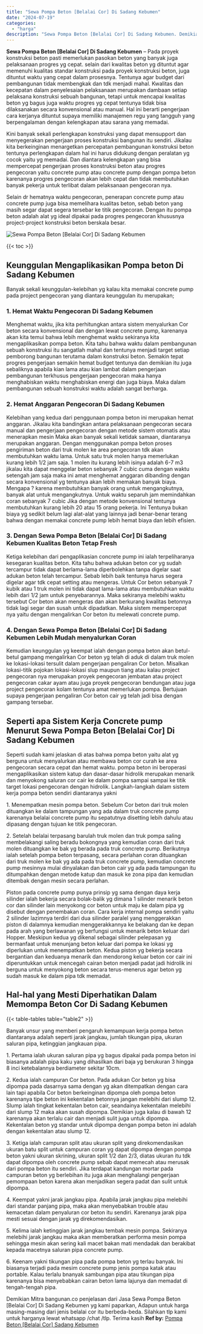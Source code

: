 ```yaml
---
title: "Sewa Pompa Beton [Belalai Cor] Di Sadang Kebumen"
date: "2024-07-19"
categories: 
  - "harga"
description: "Sewa Pompa Beton [Belalai Cor] Di Sadang Kebumen. Demikian Mitra bangunan.co penjelasan dari Jasa Sewa Pompa Beton [Belalai Cor] Di Sadang Kebumen yg kami..."
---
```


**Sewa Pompa Beton \[Belalai Cor\] Di Sadang Kebumen** – Pada proyek konstruksi beton pasti memerlukan pasokan beton yang banyak juga pelaksanaan progres yg cepat. selain dari kwalitas beton yg dituntut agar memenuhi kualitas standar konstruksi pada proyek konstruksi beton, juga dituntut waktu yang cepat dalam prosesnya. Tentunya agar budget dari pembangunan tidak membengkak dan tdk menjadi mahal. Kwalitas dan kecepatan dalam penyelesaian pelaksanaan merupakan dambaan setiap pelaksana konstruksi sebuah bangunan, tetapi untuk mencapai kwalitas beton yg bagus juga waktu progres yg cepat tentunya tidak bisa dilaksanakan secara konvensional atau manual. Hal ini berarti pengerjaan cara kerjanya dituntut supaya memiliki manajemen regu yang tangguh yang berpengalaman dengan kelengkapan atau sarana yang memadai.

Kini banyak sekali perlengkapan konstruksi yang dapat mensupport dan menyegerakan pengerjaan proses konstruksi bangunan itu sendiri. Jikalau kita berkeinginan menargetkan percepatan pembangunan konstruksi beton tentunya perlengkapan dalam hal ini harus didukung dengan peralatan yg cocok yaitu yg memadai. Dan diantara kelengkapan yang bisa mempercepat pengerjaan proses konstruksi beton atau progres pengecoran yaitu concrete pump atau concrete pump dengan pompa beton karenanya progres pengecoran akan lebih cepat dan tidak membutuhkan banyak pekerja untuk terlibat dalam pelaksanaan pengecoran nya.

Selain dr hematnya waktu pengecoran, penerapan concrete pump atau concrete pump juga bisa memelihara kualitas beton, sebab beton yang masih segar dapat segera tersebar ke titik pengecoran. Dengan itu pompa beton adalah alat yg ideal dipakai pada progres pengecoran khususnya project-project konstruksi beton berskala besar.

![Sewa Pompa Beton [Belalai Cor] Di Sadang Kebumen](/images/sewa-concrete-pump-23.png)

{{< toc >}}

## Keunggulan Mengaplikasikan Pompa beton Di Sadang Kebumen

Banyak sekali keunggulan-kelebihan yg kalau kita memakai concrete pump pada project pengecoran yang diantara keunggulan itu merupakan;

### 1\. Hemat Waktu Pengecoran Di Sadang Kebumen

Menghemat waktu, jika kita perhitungkan antara sistem menyalurkan Cor beton secara konvensional dan dengan lewat concrete pump, karenanya akan kita temui bahwa lebih menghemat waktu sekiranya kita mengaplikasikan pompa beton. Kita tahu bahwa waktu dalam pembangunan sebuah konstruksi itu sangatlah mahal dan tentunya menjadi target setiap pemborong bangunan terutama dalam konstruksi beton. Semakin tepat progres pengerjaan semakin hemat budget tentunya dan demikian itu juga sebaliknya apabila kian lama atau kian lambat dalam pengerjaan pembangunan terkhusus pengerjaan pengecoran maka hanya menghabiskan waktu menghabiskan energi dan juga biaya. Maka dalam pembangunan sebuah konstruksi waktu adalah sangat berharga.

### 2\. Hemat Anggaran Pengecoran Di Sadang Kebumen

Kelebihan yang kedua dari penggunaan pompa beton ini merupakan hemat anggaran. Jikalau kita bandingkan antara pelaksanaan pengecoran secara manual dan pengerjaan pengecoran dengan metode sistem otomatis atau menerapkan mesin Maka akan banyak sekali ketidak samaan, diantaranya merupakan anggaran. Dengan menggunakan pompa beton proses pengiriman beton dari truk molen ke area pengecoran tdk akan membutuhkan waktu lama. Untuk satu truk molen hanya memerlukan kurang lebih 1/2 jam saja. 1 molen itu kurang lebih isinya adalah 6-7 m3 jikalau kita dapat menggelar beton sebanyak 7 cubic cuma dengan waktu setengah jam saja maka ini amat menghemat anggaran dibanding dengan secara konvensional yg tentunya akan lebih memakan banyak biaya. Mengapa ? karena membutuhkan banyak orang untuk mengangkutnya, banyak alat untuk mengangkutnya. Untuk waktu separuh jam memindahkan coran sebanyak 7 cubic Jika dengan metode konvensional tentunya membutuhkan kurang lebih 20 atau 15 orang pekerja. Ini Tentunya bukan biaya yg sedikit belum lagi alat-alat yang lainnya jadi benar-benar terang bahwa dengan memakai concrete pump lebih hemat biaya dan lebih efisien.

### 3\. Dengan Sewa Pompa Beton \[Belalai Cor\] Di Sadang Kebumen Kualitas Beton Tetap Fresh

Ketiga kelebihan dari pengaplikasian concrete pump ini ialah terpeliharanya kesegaran kualitas beton. Kita tahu bahwa adukan beton cor yg sudah tercampur tidak dapat berlama-lama diperbolehkan tanpa digelar saat adukan beton telah tercampur. Sebab lebih baik tentunya harus segera digelar agar tdk cepat setting atau mengeras. Untuk Cor beton sebanyak 7 kubik atau 1 truk molen ini tidak dapat lama-lama atau membutuhkan waktu lebih dari 1/2 jam untuk penyebarannya. Maka sekiranya melebihi waktu tersebut Cor beton akan mengeras dan akan berkurang kwalitas betonnya tidak lagi segar dan susah untuk dipadatkan. Maka sistem mempercepat nya yaitu dengan mengalirkan Cor beton itu melewati concrete pump.

### 4\. Dengan Sewa Pompa Beton \[Belalai Cor\] Di Sadang Kebumen Lebih Mudah menyalurkan Coran

Kemudian keunggulan yg keempat ialah dengan pompa beton akan betul-betul gampang mengalirkan Cor beton yg telah di aduk di dalam truk molen ke lokasi-lokasi tersulit dalam pengerjaan pengaliran Cor beton. Misalkan lokasi-titik pojokan lokasi-lokasi slup maupun tiang atau kalau project pengecoran nya merupakan proyek pengecoran jembatan atau project pengecoran cakar ayam atau juga proyek pengecoran bendungan atau juga project pengecoran kolam tentunya amat memerlukan pompa. Bertujuan supaya pengerjaan pengaliran Cor beton cair yg telah jadi bisa dengan gampang tersebar.

## Seperti apa Sistem Kerja Concrete pump Menurut Sewa Pompa Beton \[Belalai Cor\] Di Sadang Kebumen

Seperti sudah kami jelaskan di atas bahwa pompa beton yaitu alat yg berguna untuk menyalurkan atau membawa beton cor curah ke area pengecoran secara cepat dan hemat waktu. pompa beton ini beroperasi mengaplikasikan sistem katup dan dasar-dasar hidrolik merupakan menarik dan menyokong saluran cor cair ke dalam pompa sampai sampai ke titik target lokasi pengecoran dengan hidrolik. Langkah-langkah dalam sistem kerja pompa beton sendiri diantaranya yakni

1\. Menempatkan mesin pompa beton. Sebelum Cor beton dari truk molen dituangkan ke dalam tampungan yang ada dalam truk concrete pump karenanya belalai concrete pump itu sepatutnya disetting lebih dahulu atau dipasang dengan tujuan ke titik pengecoran.

2\. Setelah belalai terpasang barulah truk molen dan truk pompa saling membelakangi saling beradu bokongnya yang kemudian coran dari truk molen dituangkan ke bak yg berada pada truk concrete pump. Berikutnya ialah setelah pompa beton terpasang, secara perlahan coran dituangkan dari truk molen ke bak yg ada pada truk concrete pump, kemudian concrete pump mesinnya mulai dinyalakan dan beton cair yg ada pada tampungan itu ditumpahkan dengan metode katup dan masuk ke zona pipa dan kemudian ditembak dengan mesin secara perlahan.

Piston pada concrete pump punya prinsip yg sama dengan daya kerja silinder ialah bekerja secara bolak-balik yg dimana 1 silinder menarik beton cor dan silinder lain menyokong cor beton untuk maju ke dalam pipa yg disebut dengan penembakan coran. Cara kerja internal pompa sendiri yaitu 2 silinder lazimnya terdiri dari dua silinder paralel yang menggerakkan piston di dalamnya kemudian menggerakkannya ke belakang dan ke depan pada arah yang berlawanan yg berfungsi untuk menarik beton keluar dari Hopper. Meskipun kedua yg dikenal sebagai silinder pelepasan yg bermanfaat untuk menunjang beton keluar dari pompa ke lokasi yg diperlukan untuk menempatkan beton. Kedua piston yg bekerja secara bergantian dan keduanya menarik dan mendorong keluar beton cor cair ini diperuntukkan untuk mencegah cairan beton menjadi padat jadi hidrolik ini berguna untuk menyokong beton secara terus-menerus agar beton yg sudah masuk ke dalam pipa tdk memadat.

## Hal-hal yang Mesti Diperhatikan Dalam Memompa Beton Cor Di Sadang Kebumen

{{< table-tables table="table2" >}}

Banyak unsur yang memberi pengaruh kemampuan kerja pompa beton diantaranya adalah seperti jarak jangkau, jumlah tikungan pipa, ukuran saluran pipa, ketinggian jangkauan pipa.

1\. Pertama ialah ukuran saluran pipa yg bagus dipakai pada pompa beton ini biasanya adalah pipa kaku yang dihasilkan dari baja yg berukuran 3 hingga 8 inci ketebalannya berdiameter sekitar 10cm.

2\. Kedua ialah campuran Cor beton. Pada adukan Cor beton yg bisa dipompa pada dasarnya sama dengan yg akan ditempatkan dengan cara lain tapi apabila Cor beton berkeinginan dipompa oleh pompa beton karenanya tipe beton ini kekentalan betonnya jangan melebihi dari slump 12. Slump ialah tingkat kekentalan beton cair, seandainya kekentalan melebihi dari slump 12 maka akan susah dipompa. Demikian juga kalau di bawah 12 karenanya akan terlalu cair dan menjadi sulit juga untuk dipompa. Kekentalan beton yg standar untuk dipompa dengan pompa beton ini adalah dengan kekentalan atau slump 12.

3\. Ketiga ialah campuran split atau ukuran split yang direkomendasikan ukuran batu split untuk campuran coran yg dapat dipompa dengan pompa beton yakni ukuran skrining, ukuran split 1/2 dan 2/3, diatas ukuran itu tdk dapat dipompa oleh concrete pump sebab dapat memecah atau merusak dari pompa beton itu sendiri. Jika terdapat kandungan mortar pada campuran beton yg berlebihan itu juga akan menghalangi pengerjaan pemompaan beton karena akan menjadikan segera padat dan sulit untuk dipompa.

4\. Keempat yakni jarak jangkau pipa. Apabila jarak jangkau pipa melebihi dari standar panjang pipa, maka akan menyebabkan trouble atau kemacetan dalam penyaluran cor beton itu sendiri. Karenanya jarak pipa mesti sesuai dengan jarak yg direkomendasikan.

5\. Kelima ialah ketinggian jarak jangkau tembak mesin pompa. Sekiranya melebihi jarak jangkau maka akan memberatkan performa mesin pompa sehingga mesin akan sering kali macet bakan mati mendadak dan berakibat kepada macetnya saluran pipa concrete pump.

6\. Keenam yakni tikungan pipa pada pompa beton yg terlau banyak. Ini biasanya terjadi pada mesim concrete pump jenis pompa katak atau portable. Kalau terlalu bnanyak sambungan pipa atau tikungan pipa karenanya bisa menyebabkan cairan beton lama lajunya dan memadat di tengah-tengah pipa.

Demikian Mitra bangunan.co penjelasan dari Jasa Sewa Pompa Beton \[Belalai Cor\] Di Sadang Kebumen yg kami paparkan, Adapun untuk harga masing-masing dari jenis belalai cor itu berbeda-beda. Silahkan tlp kami untuk harganya lewat whatsapp /chat /tlp. Terima kasih
**Ref by:** [Pompa Beton [Belalai Cor] Sadang Kebumen](https://id.wikipedia.org/wiki/Pompa)

